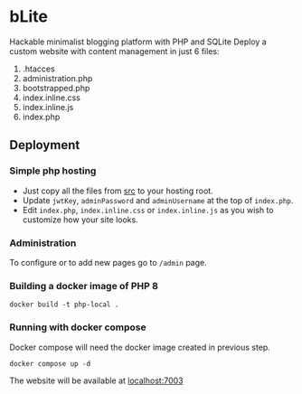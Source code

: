 # bLite
Hackable minimalist blogging platform with PHP and SQLite
Deploy a custom website with content management in just 6 files:
  1. .htacces
  2. administration.php
  3. bootstrapped.php
  4. index.inline.css
  5. index.inline.js
  6. index.php 

## Deployment

### Simple php hosting
  * Just copy all the files from [src](./src) to your hosting root.
  * Update `jwtKey`, `adminPassword` and `adminUsername` at the top of `index.php`.
  * Edit `index.php`, `index.inline.css` or `index.inline.js` as you wish to customize how your site looks.

### Administration
To configure or to add new pages go to `/admin` page.

### Building a docker image of PHP 8

```shell
docker build -t php-local .
```

### Running with docker compose
Docker compose will need the docker image created in previous step.
```shell
docker compose up -d
```

The website will be available at [localhost:7003](http://localhost:7003)